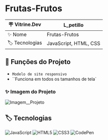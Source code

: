 # Frutas-Frutos


| 🪧 Vitrine.Dev |  L_petillo   |
| -------------  | --- |
| ✨ Nome        | Frutas-Frutos
| 🏷️ Tecnologias | JavaScript, HTML, CSS


## 🔨 Funções do Projeto

- ``Modelo de site responsivo``
- ``Funciona em todos os tamanhos de tela`


### ✨ Imagem do Projeto

![Imagem__Projeto](https://live.staticflickr.com/65535/52245117177_e14d435a84_b.jpg)

## 🏷️ Tecnologias 

![JavaScript](https://img.shields.io/badge/JavaScript-323330?style=for-the-badge&logo=javascript&logoColor=F7DF1E)
![HTML5](https://img.shields.io/badge/HTML5-E34F26?style=for-the-badge&logo=html5&logoColor=white)
![CSS3](https://img.shields.io/badge/CSS3-1572B6?style=for-the-badge&logo=css3&logoColor=white)
![CodePen](https://camo.githubusercontent.com/9df883a0044327811502d49027e8bdcce09f89266caef16cbaeaf7cf96659977/68747470733a2f2f696d672e736869656c64732e696f2f62616467652f436f646570656e2d3030303030303f7374796c653d666f722d7468652d6261646765266c6f676f3d636f646570656e266c6f676f436f6c6f723d7768697465)
